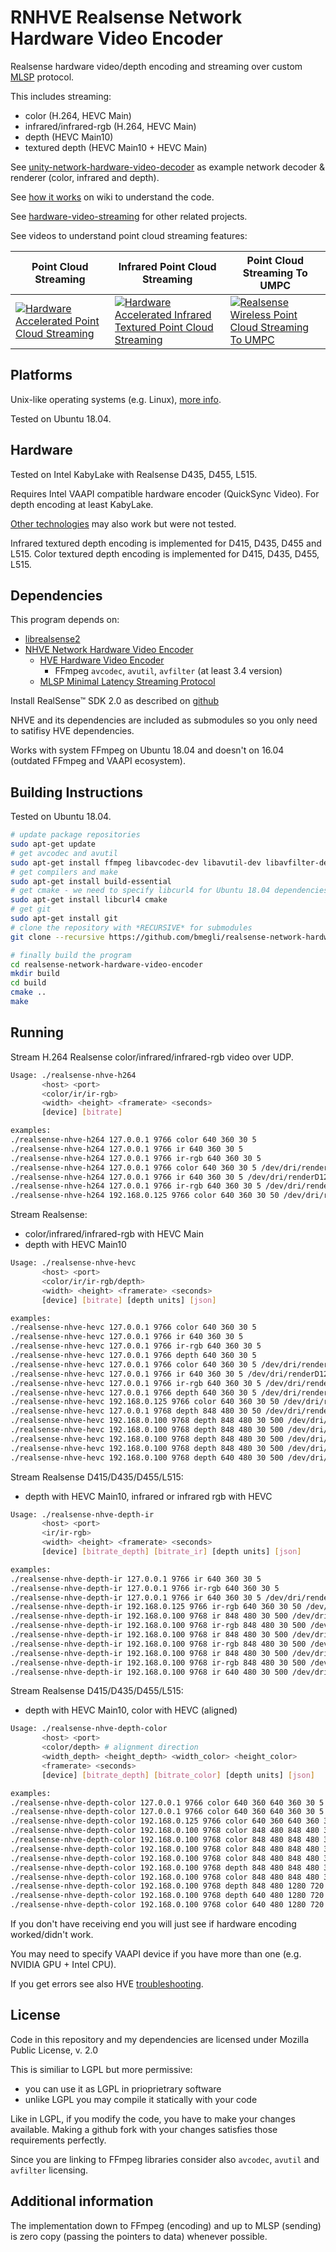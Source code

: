 # RNHVE Realsense Network Hardware Video Encoder

Realsense hardware video/depth encoding and streaming over custom [MLSP](https://github.com/bmegli/minimal-latency-streaming-protocol) protocol.

This includes streaming:
- color (H.264, HEVC Main)
- infrared/infrared-rgb (H.264, HEVC Main)
- depth (HEVC Main10)
- textured depth (HEVC Main10 + HEVC Main)

See [unity-network-hardware-video-decoder](https://github.com/bmegli/unity-network-hardware-video-decoder) as example network decoder & renderer (color, infrared and depth).

See [how it works](https://github.com/bmegli/realsense-network-hardware-video-encoder/wiki/How-it-works) on wiki to understand the code.

See [hardware-video-streaming](https://github.com/bmegli/hardware-video-streaming) for other related projects.

See videos to understand point cloud streaming features:

| Point Cloud Streaming | Infrared Point Cloud Streaming          | Point Cloud Streaming To UMPC  |
|-----------------------|-----------------------------------------|--------------------------------|
| [![Hardware Accelerated Point Cloud Streaming](http://img.youtube.com/vi/qnTxhfNW-_4/0.jpg)](http://www.youtube.com/watch?v=qnTxhfNW-_4) | [![Hardware Accelerated Infrared Textured Point Cloud Streaming](http://img.youtube.com/vi/zVIuvWMz5mU/0.jpg)](https://www.youtube.com/watch?v=zVIuvWMz5mU) | [![Realsense Wireless Point Cloud Streaming To UMPC](http://img.youtube.com/vi/952VkYPeW3M/0.jpg)](https://www.youtube.com/watch?v=952VkYPeW3M) |


## Platforms 

Unix-like operating systems (e.g. Linux), [more info](https://github.com/bmegli/realsense-network-hardware-video-encoder/wiki/Platforms).

Tested on Ubuntu 18.04.

## Hardware

Tested on Intel KabyLake with Realsense D435, D455, L515.

Requires Intel VAAPI compatible hardware encoder (QuickSync Video). For depth encoding at least KabyLake.

[Other technologies](https://github.com/bmegli/realsense-network-hardware-video-encoder/wiki/Hardware) may also work but were not tested.

Infrared textured depth encoding is implemented for D415, D435, D455 and L515.
Color textured depth encoding is implemented for D415, D435, D455, L515.

## Dependencies

This program depends on:
- [librealsense2](https://github.com/IntelRealSense/librealsense) 
- [NHVE Network Hardware Video Encoder](https://github.com/bmegli/network-hardware-video-encoder)
	- [HVE Hardware Video Encoder](https://github.com/bmegli/hardware-video-encoder)
		- FFmpeg `avcodec`, `avutil`, `avfilter` (at least 3.4 version)
	- [MLSP Minimal Latency Streaming Protocol](https://github.com/bmegli/minimal-latency-streaming-protocol)

Install RealSense™ SDK 2.0 as described on [github](https://github.com/IntelRealSense/librealsense) 

NHVE and its dependencies are included as submodules so you only need to satifisy HVE dependencies.

Works with system FFmpeg on Ubuntu 18.04 and doesn't on 16.04 (outdated FFmpeg and VAAPI ecosystem).

## Building Instructions

Tested on Ubuntu 18.04.

``` bash
# update package repositories
sudo apt-get update 
# get avcodec and avutil
sudo apt-get install ffmpeg libavcodec-dev libavutil-dev libavfilter-dev
# get compilers and make 
sudo apt-get install build-essential
# get cmake - we need to specify libcurl4 for Ubuntu 18.04 dependencies problem
sudo apt-get install libcurl4 cmake
# get git
sudo apt-get install git
# clone the repository with *RECURSIVE* for submodules
git clone --recursive https://github.com/bmegli/realsense-network-hardware-video-encoder.git

# finally build the program
cd realsense-network-hardware-video-encoder
mkdir build
cd build
cmake ..
make
```

## Running

Stream H.264 Realsense color/infrared/infrared-rgb video over UDP.

```bash
Usage: ./realsense-nhve-h264
       <host> <port>
       <color/ir/ir-rgb>
       <width> <height> <framerate> <seconds>
       [device] [bitrate]

examples:
./realsense-nhve-h264 127.0.0.1 9766 color 640 360 30 5
./realsense-nhve-h264 127.0.0.1 9766 ir 640 360 30 5
./realsense-nhve-h264 127.0.0.1 9766 ir-rgb 640 360 30 5
./realsense-nhve-h264 127.0.0.1 9766 color 640 360 30 5 /dev/dri/renderD128
./realsense-nhve-h264 127.0.0.1 9766 ir 640 360 30 5 /dev/dri/renderD128
./realsense-nhve-h264 127.0.0.1 9766 ir-rgb 640 360 30 5 /dev/dri/renderD128
./realsense-nhve-h264 192.168.0.125 9766 color 640 360 30 50 /dev/dri/renderD128 500000```
```

Stream Realsense:
- color/infrared/infrared-rgb with HEVC Main
- depth with HEVC Main10

```bash
Usage: ./realsense-nhve-hevc
       <host> <port>
       <color/ir/ir-rgb/depth>
       <width> <height> <framerate> <seconds>
       [device] [bitrate] [depth units] [json]

examples:
./realsense-nhve-hevc 127.0.0.1 9766 color 640 360 30 5
./realsense-nhve-hevc 127.0.0.1 9766 ir 640 360 30 5
./realsense-nhve-hevc 127.0.0.1 9766 ir-rgb 640 360 30 5
./realsense-nhve-hevc 127.0.0.1 9766 depth 640 360 30 5
./realsense-nhve-hevc 127.0.0.1 9766 color 640 360 30 5 /dev/dri/renderD128
./realsense-nhve-hevc 127.0.0.1 9766 ir 640 360 30 5 /dev/dri/renderD128
./realsense-nhve-hevc 127.0.0.1 9766 ir-rgb 640 360 30 5 /dev/dri/renderD128
./realsense-nhve-hevc 127.0.0.1 9766 depth 640 360 30 5 /dev/dri/renderD128
./realsense-nhve-hevc 192.168.0.125 9766 color 640 360 30 50 /dev/dri/renderD128 500000
./realsense-nhve-hevc 127.0.0.1 9768 depth 848 480 30 50 /dev/dri/renderD128 2000000
./realsense-nhve-hevc 192.168.0.100 9768 depth 848 480 30 500 /dev/dri/renderD128 2000000 0.0001
./realsense-nhve-hevc 192.168.0.100 9768 depth 848 480 30 500 /dev/dri/renderD128 2000000 0.00005
./realsense-nhve-hevc 192.168.0.100 9768 depth 848 480 30 500 /dev/dri/renderD128 2000000 0.000025
./realsense-nhve-hevc 192.168.0.100 9768 depth 848 480 30 500 /dev/dri/renderD128 2000000 0.0000125
./realsense-nhve-hevc 192.168.0.100 9768 depth 640 480 30 500 /dev/dri/renderD128 8000000 0.0000390625 my_config.json
```

Stream Realsense D415/D435/D455/L515:
- depth with HEVC Main10, infrared or infrared rgb with HEVC

```bash
Usage: ./realsense-nhve-depth-ir
       <host> <port>
       <ir/ir-rgb>
       <width> <height> <framerate> <seconds>
       [device] [bitrate_depth] [bitrate_ir] [depth units] [json]

examples: 
./realsense-nhve-depth-ir 127.0.0.1 9766 ir 640 360 30 5
./realsense-nhve-depth-ir 127.0.0.1 9766 ir-rgb 640 360 30 5
./realsense-nhve-depth-ir 127.0.0.1 9766 ir 640 360 30 5 /dev/dri/renderD128
./realsense-nhve-depth-ir 192.168.0.125 9766 ir-rgb 640 360 30 50 /dev/dri/renderD128 4000000 1000000
./realsense-nhve-depth-ir 192.168.0.100 9768 ir 848 480 30 500 /dev/dri/renderD128 8000000 1000000 0.0001
./realsense-nhve-depth-ir 192.168.0.100 9768 ir-rgb 848 480 30 500 /dev/dri/renderD128 8000000 1000000 0.00005
./realsense-nhve-depth-ir 192.168.0.100 9768 ir 848 480 30 500 /dev/dri/renderD128 8000000 1000000 0.000025
./realsense-nhve-depth-ir 192.168.0.100 9768 ir-rgb 848 480 30 500 /dev/dri/renderD128 8000000 1000000 0.0000125
./realsense-nhve-depth-ir 192.168.0.100 9768 ir 848 480 30 500 /dev/dri/renderD128 8000000 1000000 0.0000125
./realsense-nhve-depth-ir 192.168.0.100 9768 ir-rgb 848 480 30 500 /dev/dri/renderD128 8000000 1000000 0.00003125
./realsense-nhve-depth-ir 192.168.0.100 9768 ir 640 480 30 500 /dev/dri/renderD128 8000000 1000000 0.0000390625 my_config.json```
```

Stream Realsense D415/D435/D455/L515:
- depth with HEVC Main10, color with HEVC (aligned)

```bash
Usage: ./realsense-nhve-depth-color
       <host> <port>
       <color/depth> # alignment direction
       <width_depth> <height_depth> <width_color> <height_color>
       <framerate> <seconds>
       [device] [bitrate_depth] [bitrate_color] [depth units] [json]

examples:
./realsense-nhve-depth-color 127.0.0.1 9766 color 640 360 640 360 30 5
./realsense-nhve-depth-color 127.0.0.1 9766 color 640 360 640 360 30 5 /dev/dri/renderD128
./realsense-nhve-depth-color 192.168.0.125 9766 color 640 360 640 360 30 50 /dev/dri/renderD128 4000000 1000000
./realsense-nhve-depth-color 192.168.0.100 9768 color 848 480 848 480 30 500 /dev/dri/renderD128 8000000 1000000 0.0001
./realsense-nhve-depth-color 192.168.0.100 9768 color 848 480 848 480 30 500 /dev/dri/renderD128 8000000 1000000 0.00005
./realsense-nhve-depth-color 192.168.0.100 9768 color 848 480 848 480 30 500 /dev/dri/renderD128 8000000 1000000 0.000025
./realsense-nhve-depth-color 192.168.0.100 9768 color 848 480 848 480 30 500 /dev/dri/renderD128 8000000 1000000 0.0000125
./realsense-nhve-depth-color 192.168.0.100 9768 depth 848 480 848 480 30 500 /dev/dri/renderD128 8000000 1000000 0.0000125
./realsense-nhve-depth-color 192.168.0.100 9768 color 848 480 848 480 30 500 /dev/dri/renderD128 8000000 1000000 0.00003125f
./realsense-nhve-depth-color 192.168.0.100 9768 depth 848 480 1280 720 30 500 /dev/dri/renderD128 8000000 1000000 0.00003125f
./realsense-nhve-depth-color 192.168.0.100 9768 depth 640 480 1280 720 30 500 /dev/dri/renderD128 8000000 1000000 0.0000390625 my_config.json
./realsense-nhve-depth-color 192.168.0.100 9768 color 640 480 1280 720 30 500 /dev/dri/renderD128 8000000 1000000 0.0000390625 my_config.json
```

If you don't have receiving end you will just see if hardware encoding worked/didn't work.

You may need to specify VAAPI device if you have more than one (e.g. NVIDIA GPU + Intel CPU).

If you get errors see also HVE [troubleshooting](https://github.com/bmegli/hardware-video-encoder/wiki/Troubleshooting).

## License

Code in this repository and my dependencies are licensed under Mozilla Public License, v. 2.0

This is similiar to LGPL but more permissive:
- you can use it as LGPL in prioprietrary software
- unlike LGPL you may compile it statically with your code

Like in LGPL, if you modify the code, you have to make your changes available.
Making a github fork with your changes satisfies those requirements perfectly.

Since you are linking to FFmpeg libraries consider also `avcodec`, `avutil` and `avfilter` licensing.

## Additional information

The implementation down to FFmpeg (encoding) and up to MLSP (sending) is zero copy (passing the pointers to data) whenever possible.

